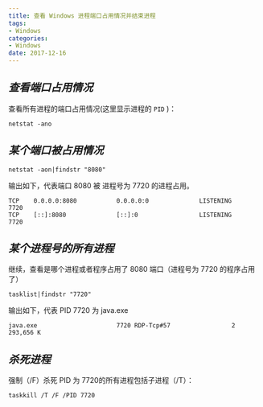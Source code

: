 ```yaml
---
title: 查看 Windows 进程端口占用情况并结束进程
tags:
- Windows
categories:
- Windows
date: 2017-12-16
---
```


## ***查看端口占用情况***

查看所有进程的端口占用情况(这里显示进程的 `PID` )：

```shell
netstat -ano
```

## ***某个端口被占用情况***

```shell
netstat -aon|findstr "8080"
```

输出如下，代表端口 8080 被 进程号为 7720 的进程占用。

```shell
TCP    0.0.0.0:8080           0.0.0.0:0              LISTENING       7720
TCP    [::]:8080              [::]:0                 LISTENING       7720
```

## ***某个进程号的所有进程***

继续，查看是哪个进程或者程序占用了 8080 端口（进程号为 7720 的程序占用了）

```shell
tasklist|findstr "7720"
```
输出如下，代表 PID 7720 为 java.exe

```shell
java.exe                      7720 RDP-Tcp#57                 2    293,656 K
```

## ***杀死进程***

强制（/F）杀死  PID 为 7720的所有进程包括子进程（/T）：

```shell
taskkill /T /F /PID 7720
```

